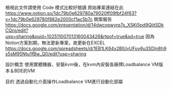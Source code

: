 檢視此文件請使用 Code 模式比較好閱讀
原始專案連結在此
https://www.notion.so/1dc79b0e629780a79020ff09fbf24f63?v=1dc79b0e629780f882e2000cf1ac5b7c
開案報告
https://docs.google.com/presentation/d/14dwcxpwyrq7s_XSKj5pd9QjjtSDkCQro/edit?usp=sharing&ouid=102511007013160043426&rtpof=true&sd=true
因為Notion方案到期，無法更新專案，故更新在EXCEL
https://docs.google.com/spreadsheets/d/1EB1LK64x2BIUvUFuy6u3SDln8h9s5sM95Ntu1fBw_Q0/edit?usp=sharing

設計概念
使用實體機器，安裝kvm後，在kvm內安裝各廠牌Loadbalance VM版本＆BDE的VM

目的
透過自動化介面操作Loadbalance VM進行自動化部屬
